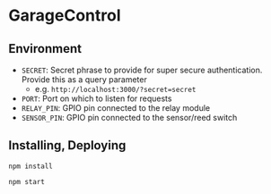 # GarageControl

## Environment
- `SECRET`: Secret phrase to provide for super secure authentication. Provide this as a query parameter
  - e.g. `http://localhost:3000/?secret=secret`
- `PORT`: Port on which to listen for requests
- `RELAY_PIN`: GPIO pin connected to the relay module
- `SENSOR_PIN`: GPIO pin connected to the sensor/reed switch

## Installing, Deploying
`npm install`

`npm start`